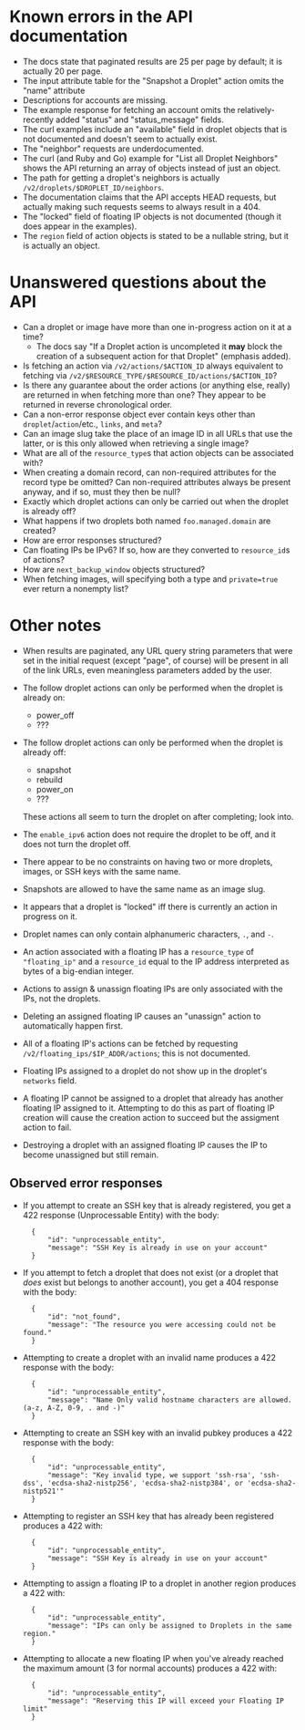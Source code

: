 # Known errors in the API documentation

- The docs state that paginated results are 25 per page by default; it is
  actually 20 per page.
- The input attribute table for the "Snapshot a Droplet" action omits the
  "name" attribute
- Descriptions for accounts are missing.
- The example response for fetching an account omits the relatively-recently
  added "status" and "status_message" fields.
- The curl examples include an "available" field in droplet objects that is not
  documented and doesn't seem to actually exist.
- The "neighbor" requests are underdocumented.
- The curl (and Ruby and Go) example for "List all Droplet Neighbors" shows the
  API returning an array of objects instead of just an object.
- The path for getting a droplet's neighbors is actually
  `/v2/droplets/$DROPLET_ID/neighbors`.
- The documentation claims that the API accepts HEAD requests, but actually
  making such requests seems to always result in a 404.
- The "locked" field of floating IP objects is not documented (though it does
  appear in the examples).
- The `region` field of action objects is stated to be a nullable string, but
  it is actually an object.

# Unanswered questions about the API

- Can a droplet or image have more than one in-progress action on it at a time?
    - The docs say "If a Droplet action is uncompleted it **may** block the
      creation of a subsequent action for that Droplet" (emphasis added).
- Is fetching an action via `/v2/actions/$ACTION_ID` always equivalent to
  fetching via `/v2/$RESOURCE_TYPE/$RESOURCE_ID/actions/$ACTION_ID`?
- Is there any guarantee about the order actions (or anything else, really) are
  returned in when fetching more than one?  They appear to be returned in
  reverse chronological order.
- Can a non-error response object ever contain keys other than
  `droplet`/`action`/etc., `links`, and `meta`?
- Can an image slug take the place of an image ID in all URLs that use the
  latter, or is this only allowed when retrieving a single image?
- What are all of the `resource_type`s that action objects can be associated
  with?
- When creating a domain record, can non-required attributes for the record
  type be omitted?  Can non-required attributes always be present anyway, and
  if so, must they then be null?
- Exactly which droplet actions can only be carried out when the droplet is
  already off?
- What happens if two droplets both named `foo.managed.domain` are created?
- How are error responses structured?
- Can floating IPs be IPv6?  If so, how are they converted to `resource_id`s of
  actions?
- How are `next_backup_window` objects structured?
- When fetching images, will specifying both a type and `private=true` ever
  return a nonempty list?

# Other notes

- When results are paginated, any URL query string parameters that were set in
  the initial request (except "page", of course) will be present in all of the
  link URLs, even meaningless parameters added by the user.
- The follow droplet actions can only be performed when the droplet is already
  on:
    - power_off
    - ???
- The follow droplet actions can only be performed when the droplet is already
  off:
    - snapshot
    - rebuild
    - power_on
    - ???

    These actions all seem to turn the droplet on after completing; look into.

- The `enable_ipv6` action does not require the droplet to be off, and it does
  not turn the droplet off.
- There appear to be no constraints on having two or more droplets, images, or
  SSH keys with the same name.
- Snapshots are allowed to have the same name as an image slug.
- It appears that a droplet is "locked" iff there is currently an action in
  progress on it.
- Droplet names can only contain alphanumeric characters, `.`, and `-`.
- An action associated with a floating IP has a `resource_type` of
  `"floating_ip"` and a `resource_id` equal to the IP address interpreted as
  bytes of a big-endian integer.
- Actions to assign & unassign floating IPs are only associated with the IPs,
  not the droplets.
- Deleting an assigned floating IP causes an "unassign" action to automatically
  happen first.
- All of a floating IP's actions can be fetched by requesting
  `/v2/floating_ips/$IP_ADDR/actions`; this is not documented.
- Floating IPs assigned to a droplet do not show up in the droplet's `networks`
  field.
- A floating IP cannot be assigned to a droplet that already has another
  floating IP assigned to it.  Attempting to do this as part of floating IP
  creation will cause the creation action to succeed but the assigment action
  to fail.
- Destroying a droplet with an assigned floating IP causes the IP to become
  unassigned but still remain.

## Observed error responses

- If you attempt to create an SSH key that is already registered, you get a 422
  response (Unprocessable Entity) with the body:

        {
            "id": "unprocessable_entity",
            "message": "SSH Key is already in use on your account"
        }

- If you attempt to fetch a droplet that does not exist (or a droplet that
  *does* exist but belongs to another account), you get a 404 response with the
  body:

        {
            "id": "not_found",
            "message": "The resource you were accessing could not be found."
        }

- Attempting to create a droplet with an invalid name produces a 422 response
  with the body:

        {
            "id": "unprocessable_entity",
            "message": "Name Only valid hostname characters are allowed. (a-z, A-Z, 0-9, . and -)"
        }

- Attempting to create an SSH key with an invalid pubkey produces a 422
  response with the body:

        {
            "id": "unprocessable_entity",
            "message": "Key invalid type, we support 'ssh-rsa', 'ssh-dss', 'ecdsa-sha2-nistp256', 'ecdsa-sha2-nistp384', or 'ecdsa-sha2-nistp521'"
        }

- Attempting to register an SSH key that has already been registered produces a
  422 with:

        {
            "id": "unprocessable_entity",
            "message": "SSH Key is already in use on your account"
        }

- Attempting to assign a floating IP to a droplet in another region produces a
  422 with:

        {
            "id": "unprocessable_entity",
            "message": "IPs can only be assigned to Droplets in the same region."
        }

- Attempting to allocate a new floating IP when you've already reached the
  maximum amount (3 for normal accounts) produces a 422 with:

        {
            "id": "unprocessable_entity",
            "message": "Reserving this IP will exceed your Floating IP limit"
        }
